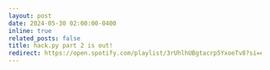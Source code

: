 ```yaml
---
layout: post
date: 2024-05-30 02:00:00-0400
inline: true
related_posts: false
title: hack.py part 2 is out!
redirect: https://open.spotify.com/playlist/3rUhlhUBgtacrp5YxoeTv8?si=e553bac2ced647f9
---
```

